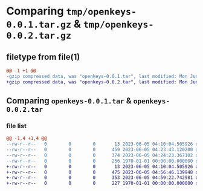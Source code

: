 # Comparing `tmp/openkeys-0.0.1.tar.gz` & `tmp/openkeys-0.0.2.tar.gz`

## filetype from file(1)

```diff
@@ -1 +1 @@
-gzip compressed data, was "openkeys-0.0.1.tar", last modified: Mon Jun  5 04:24:23 2023, max compression
+gzip compressed data, was "openkeys-0.0.2.tar", last modified: Mon Jun  5 04:59:22 2023, max compression
```

## Comparing `openkeys-0.0.1.tar` & `openkeys-0.0.2.tar`

### file list

```diff
@@ -1,4 +1,4 @@
--rw-r--r--   0        0        0       13 2023-06-05 04:10:04.505926 openkeys-0.0.1/README.md
--rw-r--r--   0        0        0      459 2023-06-05 04:23:43.120200 openkeys-0.0.1/__init__.py
--rw-r--r--   0        0        0      374 2023-06-05 04:24:23.367102 openkeys-0.0.1/pyproject.toml
--rw-r--r--   0        0        0      256 1970-01-01 00:00:00.000000 openkeys-0.0.1/PKG-INFO
+-rw-r--r--   0        0        0       13 2023-06-05 04:10:04.505926 openkeys-0.0.2/README.md
+-rw-r--r--   0        0        0      475 2023-06-05 04:56:46.139948 openkeys-0.0.2/__init__.py
+-rw-r--r--   0        0        0      353 2023-06-05 04:59:22.742981 openkeys-0.0.2/pyproject.toml
+-rw-r--r--   0        0        0      227 1970-01-01 00:00:00.000000 openkeys-0.0.2/PKG-INFO
```

